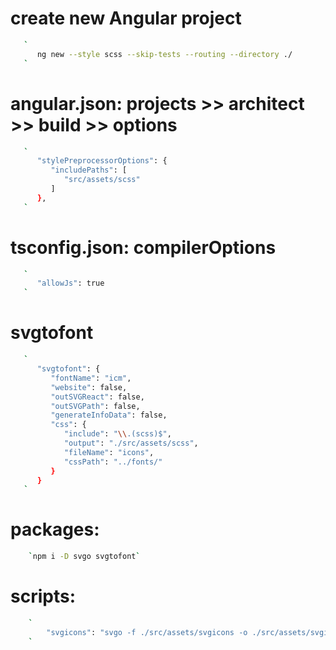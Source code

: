 # create new Angular project

```bash
   `
      ng new --style scss --skip-tests --routing --directory ./
   `
```

# angular.json: projects >> architect >> build >> options

```bash
   `
      "stylePreprocessorOptions": {
         "includePaths": [
            "src/assets/scss"
         ]
      },
   `
```

# tsconfig.json: compilerOptions

```bash
   `
      "allowJs": true
   `
```

# svgtofont

```bash
   `
      "svgtofont": {
         "fontName": "icm",
         "website": false,
         "outSVGReact": false,
         "outSVGPath": false,
         "generateInfoData": false,
         "css": {
            "include": "\\.(scss)$",
            "output": "./src/assets/scss",
            "fileName": "icons",
            "cssPath": "../fonts/"
         }
      }
   `
```

# packages:

```bash
	`npm i -D svgo svgtofont`
```

# scripts:

```bash
	`
		"svgicons": "svgo -f ./src/assets/svgicons -o ./src/assets/svgicons && svgtofont --sources ./src/assets/svgicons --output ./src/assets/fonts",
	`
```
